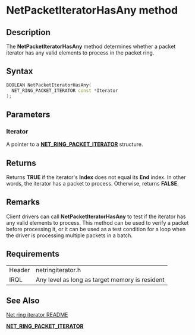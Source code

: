 # NetPacketIteratorHasAny method


## Description



The **NetPacketIteratorHasAny** method determines whether a packet iterator has any valid elements to process in the packet ring.

## Syntax

```C++
BOOLEAN NetPacketIteratorHasAny(
  NET_RING_PACKET_ITERATOR const *Iterator
);
```

## Parameters

### Iterator

A pointer to a [**NET_RING_PACKET_ITERATOR**](net_ring_packet_iterator.md) structure.

## Returns

Returns **TRUE** if the iterator's **Index** does not equal its **End** index. In other words, the iterator has a packet to process. Otherwise, returns **FALSE**.

## Remarks

Client drivers can call **NetPacketIteratorHasAny** to test if the iterator has any valid elements to process. This method can be used to verify a packet before processing it, or it can be used as a test condition for a loop when the driver is processing multiple packets in a batch.

## Requirements

| | |
| --- | --- |
| Header | netringiterator.h |
| IRQL | Any level as long as target memory is resident |

## See Also

[Net ring iterator README](README.md)

[**NET_RING_PACKET_ITERATOR**](net_ring_packet_iterator.md)
